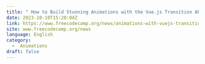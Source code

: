 ```yaml
---
title: " How to Build Stunning Animations with the Vue.js Transition API "
date: 2023-10-10T15:28:04Z
link: https://www.freecodecamp.org/news/animations-with-vuejs-transition-api/?utm_medium=RSS&utm_source=news.12bit.vn
site: www.freecodecamp.org/news
language: English
category:
  -  Animations 
draft: false
---
```

